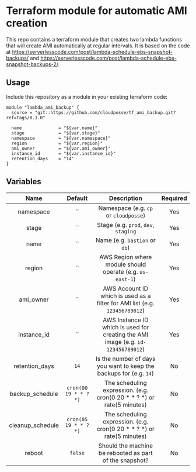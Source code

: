 # Terraform module for automatic AMI creation

This repo contains a terraform module that creates two lambda functions
that will create AMI automatically at regular intervals. It is based on
the code at
<https://serverlesscode.com/post/lambda-schedule-ebs-snapshot-backups/> and
<https://serverlesscode.com/post/lambda-schedule-ebs-snapshot-backups-2/>.

## Usage

Include this repository as a module in your existing terraform code:


```
module "lambda_ami_backup" {
  source = "git::https://github.com/cloudposse/tf_ami_backup.git?ref=tags/0.1.0"

  name              = "${var.name}"
  stage             = "${var.stage}"
  namespace         = "${var.namespace}"
  region            = "${var.region}"
  ami_owner         = "${var.ami_owner}"
  instance_id       = "${var.instance_id}"
  retention_days    = "14"
}
```


## Variables

|  Name                        |  Default       |  Description                                              | Required |
|:----------------------------:|:--------------:|:--------------------------------------------------------:|:--------:|
| namespace                    | ``             | Namespace (e.g. `cp` or `cloudposse`)                    | Yes      |
| stage                        | ``             | Stage (e.g. `prod`, `dev`, `staging`                     | Yes      |
| name                         | ``             | Name  (e.g. `bastion` or `db`)                           | Yes      |
| region                       | ``             | AWS Region where module should operate (e.g. `us-east-1`)| Yes      |
| ami_owner                    | ``             | AWS Account ID which is used as a filter for AMI list (e.g. `123456789012`)| Yes      |
| instance_id                  | ``             | AWS Instance ID which is used for creating the AMI image (e.g. `id-123456789012`)| Yes      |
| retention_days               | `14`           | Is the number of days you want to keep the backups for (e.g. `14`)| No     |
| backup_schedule              | `cron(00 19 * * ? *)` | The scheduling expression. (e.g. cron(0 20 * * ? *) or rate(5 minutes) | No       |
| cleanup_schedule             | `cron(05 19 * * ? *)` | The scheduling expression. (e.g. cron(0 20 * * ? *) or rate(5 minutes) | No       |
| reboot                       | `false`        | Should the machine be rebooted as part of the snapshot?  | No       |

